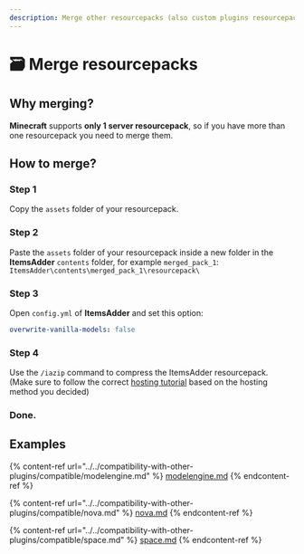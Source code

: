 ```yaml
---
description: Merge other resourcepacks (also custom plugins resourcepacks)
---
```


# 🗃 Merge resourcepacks

## Why merging?

**Minecraft** supports **only 1 server resourcepack**, so if you have more than one resourcepack you need to merge them.

## How to merge?

### Step 1

Copy the `assets` folder of your resourcepack.

### Step 2

Paste the `assets` folder of your resourcepack inside a new folder in the **ItemsAdder** `contents` folder, for example `merged_pack_1`: `ItemsAdder\contents\merged_pack_1\resourcepack\`

### Step 3

Open `config.yml` of **ItemsAdder** and set this option:

```yaml
overwrite-vanilla-models: false
```

### Step 4

Use the `/iazip` command to compress the ItemsAdder resourcepack.\
(Make sure to follow the correct [hosting tutorial](../resourcepack-hosting/) based on the hosting method you decided)

### Done.

## Examples

{% content-ref url="../../compatibility-with-other-plugins/compatible/modelengine.md" %}
[modelengine.md](../../compatibility-with-other-plugins/compatible/modelengine.md)
{% endcontent-ref %}

{% content-ref url="../../compatibility-with-other-plugins/compatible/nova.md" %}
[nova.md](../../compatibility-with-other-plugins/compatible/nova.md)
{% endcontent-ref %}

{% content-ref url="../../compatibility-with-other-plugins/compatible/space.md" %}
[space.md](../../compatibility-with-other-plugins/compatible/space.md)
{% endcontent-ref %}
